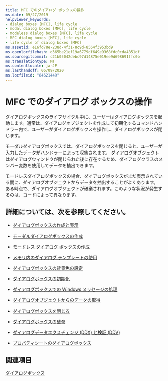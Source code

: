 ```yaml
---
title: MFC でのダイアログ ボックスの操作
ms.date: 09/27/2019
helpviewer_keywords:
- dialog boxes [MFC], life cycle
- modal dialog boxes [MFC], life cycle
- modeless dialog boxes [MFC], life cycle
- MFC dialog boxes [MFC], life cycle
- life cycle of dialog boxes [MFC]
ms.assetid: e16fd78e-238d-4f31-8c9d-8564f3953bd9
ms.openlocfilehash: d365be21ef19a6779df649e9368fdc0cda4851df
ms.sourcegitcommit: c21b05042debc97d14875e019ee9d698691ffc0b
ms.translationtype: MT
ms.contentlocale: ja-JP
ms.lasthandoff: 06/09/2020
ms.locfileid: "84621449"
---
```

# <a name="working-with-dialog-boxes-in-mfc"></a>MFC でのダイアログ ボックスの操作

ダイアログボックスのライフサイクル中に、ユーザーはダイアログボックスを起動します。通常は、ダイアログオブジェクトを作成して初期化するコマンドハンドラー内で、ユーザーがダイアログボックスを操作し、ダイアログボックスが閉じます。

モーダルダイアログボックスでは、ダイアログボックスを閉じると、ユーザーが入力したデータがハンドラーによって収集されます。 ダイアログオブジェクトはダイアログウィンドウが閉じられた後に存在するため、ダイアログクラスのメンバー変数を使用してデータを抽出できます。

モードレスダイアログボックスの場合、ダイアログボックスがまだ表示されている間に、ダイアログオブジェクトからデータを抽出することがよくあります。 ある時点で、ダイアログオブジェクトが破棄されます。このような状況が発生するのは、コードによって異なります。

## <a name="what-do-you-want-to-know-more-about"></a>詳細については、次を参照してください。

- [ダイアログボックスの作成と表示](creating-and-displaying-dialog-boxes.md)

- [モーダルダイアログボックスの作成](creating-modal-dialog-boxes.md)

- [モードレス ダイアログ ボックスの作成](creating-modeless-dialog-boxes.md)

- [メモリ内のダイアログ テンプレートの使用](using-a-dialog-template-in-memory.md)

- [ダイアログボックスの背景色の設定](setting-the-dialog-boxs-background-color.md)

- [ダイアログボックスの初期化](initializing-the-dialog-box.md)

- [ダイアログボックスでの Windows メッセージの処理](handling-windows-messages-in-your-dialog-box.md)

- [ダイアログオブジェクトからのデータの取得](retrieving-data-from-the-dialog-object.md)

- [ダイアログボックスを閉じる](closing-the-dialog-box.md)

- [ダイアログボックスの破棄](destroying-the-dialog-box.md)

- [ダイアログデータエクスチェンジ (DDX) と検証 (DDV)](dialog-data-exchange-and-validation.md)

- [プロパティシートのダイアログボックス](property-sheets-and-property-pages-mfc.md)

## <a name="see-also"></a>関連項目

[ダイアログボックス](dialog-boxes.md)
